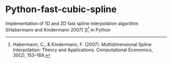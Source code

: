 Python-fast-cubic-spline
========================

Implementation of 1D and 2D fast spline interpolation algorithm ([Habermann and Kindermann 2007] [1])[^habermann_kindermann_2007] in Python

[^habermann_kindermann_2007]: Habermann, C., & Kindermann, F. (2007). Multidimensional Spline Interpolation: Theory and Applications. Computational Economics, 30(2), 153–169.

[1]: http://www.springerlink.com/index/10.1007/s10614-007-9092-4        "Google"
